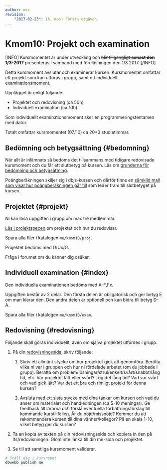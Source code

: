 ```yaml
---
author: mos
revision:
    "2017-02-23": (A, mos) Första utgåvan.
...
```

Kmom10: Projekt och examination
==================================

[INFO]
Kursmomentet är under utveckling och <strike>blir tillgängligt **senast den 1/3-2017**</strike> presenteras i samband med föreläsningen den 1/3 2017.
[/INFO]

Detta kursmoment avslutar och examinerar kursen. Kursmomentet omfattar ett projekt som kan utföras i grupp, samt ett individuellt examinationsmoment.

Upplägget är enligt följande:

* Projektet och redovisning (ca 50h)
* Individuell examination (ca 10h)

Som individuellt examinationsmoment sker en programmeringstentamen med dator.

Totalt omfattar kursmomentet (07/10) ca 20*3 studietimmar.



Bedömning och betygsättning {#bedomning}
--------------------------------------------------------------------

När allt är inlämnats så bedöms det tillsammans med tidigare redovisade kursmoment och du får ett slutbetyg på kursen. Läs om [grunderna för bedömning och betygsättning](kurser/bedomning-och-betygsattning).

Poängberäkningen skiljer sig i dbjs-kursen och därför finns en [särskild mall som visar hur poängberäkningen går till](kurser/dbjs/bedomning) som leder fram till slutbetyget på kursen.



Projektet {#projekt}
--------------------------------------------------------------------

Ni kan lösa uppgiften i grupp om max tre medlemmar.

[Läs i projektspecen](kurser/dbjs/projekt-internetbanken) om projektet och hur du redovisar.

Spara alla filer i katalogen `me/kmom10/proj`.

Projektet bedöms med U/Ux/G.

Fråga i forumet om du känner dig osäker.



Individuell examination {#index}
--------------------------------------------------------------------

Den individuella examinationen bedöms med A-F,Fx.

Uppgiften består av 2 delar. Den första delen är obligatorisk och ger betyg E om man klarar den. Den andra delen är optionell och kan bidra till betyg D-A. 

Spara alla filer i katalogen `me/kmom10/exam`.



Redovisning {#redovisning}
--------------------------------------------------------------------

Följande skall göras individuellt, även om själva projektet utfördes i grupp.

1. På din [redovisningssida](kurser/dbjs/redovisa), skriv följande:

    1. Skriv ett allmänt stycke om hur projektet gick att genomföra. Berätta vilka ni var i gruppen och hur ni fördelade arbetet (om du jobbade i grupp). Berätta om problem/lösningar/strul/enkelt/svårt/snabbt/lång tid, etc. Var projektet lätt eller svårt? Tog det lång tid? Vad var svårt och vad gick lätt? Var det ett bra och rimligt projekt för denna kursen?

    1. Avsluta med ett sista stycke med dina tankar om kursen och vad du anser om materialet och handledningen (ca 5-10 meningar). Ge feedback till lärarna och förslå eventuella förbättringsförslag till kommande kurstillfällen. Är du nöjd/missnöjd? Kommer du att rekommendera kursen till dina vänner/kollegor? På en skala 1-10, vilket betyg ger du kursen?

1. Ta en kopia av texten på din redovisningssida och kopiera in den på Its/redovisningen. Glöm inte länka till din me-sida och projektet. 

1. Se till att samtliga kursmoment validerar.

```bash
# Ställ dig i kursrepot
dbwebb publish me
```
